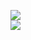 [![](https://img.shields.io/badge/Made%20With-Github%20Spray-lightgrey.svg?style=for-the-badge&logo=github)](https://github.com/Annihil/github-spray#1047)  
[![](https://i.imgur.com/2DrTn0Z.gif)](https://github.com/Annihil/github-spray)